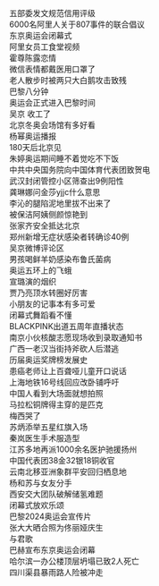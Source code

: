 五部委发文规范信用评级  
6000名阿里人关于807事件的联合倡议  
东京奥运会闭幕式  
阿里女员工食堂视频  
霍尊陈露恋情  
微信表情都戴医用口罩了  
老人散步时被两只大白鹅攻击致残  
巴黎八分钟  
奥运会正式进入巴黎时间  
吴京 收工了  
北京冬奥会场馆有多好看  
杨幂奥运播报  
180天后北京见  
朱婷奥运期间睡不着觉吃不下饭  
中共中央国务院向中国体育代表团致贺电  
武汉封闭管控小区筛查出9例阳性  
龚琳娜问金莎yjjc什么意思  
李沁的腿陷泥地里拔不出来了  
被保洁阿姨侧颜惊艳到  
张家齐安全抵达北京  
郑州新增无症状感染者转确诊40例  
吴京微博评论区  
男孩喝鲜羊奶感染布鲁氏菌病  
奥运五环上的飞蛾  
宣璐演的烟织  
贾乃亮顶水转圈好厉害  
小朋友的记事本有多可爱  
闭幕式舞蹈看不懂  
BLACKPINK出道五周年直播状态  
南京小伙核酸志愿现场收到录取通知书  
广西一老汉当街持斧砍人后潜逃  
历届奥运奖牌榜发展史  
患癌老师让上百聋哑儿童开口说话  
上海地铁16号线回应改卧铺呼吁  
中国人看到大场面就想拍照  
马拉松铜牌得主穿的是匹克  
梅西哭了  
苏炳添举五星红旗入场  
秦岚医生手术服造型  
江苏多地再派1000余名医护驰援扬州  
中国代表团38金32银18铜收官  
云南北移亚洲象群平安回归栖息地  
杨和苏与女友分手  
西安交大团队破解储氢难题  
闭幕式放欢乐颂  
巴黎2024奥运会宣传片  
张大大晒合照为佟丽娅庆生  
与君歌  
巴赫宣布东京奥运会闭幕  
哈尔滨一办公楼顶层坍塌已致2人死亡  
四川渠县暴雨路人险被冲走  
